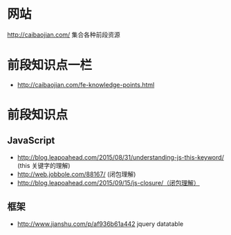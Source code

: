 # 网站
http://caibaojian.com/ 集合各种前段资源
# 前段知识点一栏
- http://caibaojian.com/fe-knowledge-points.html

# 前段知识点
## JavaScript
 - http://blog.leapoahead.com/2015/08/31/understanding-js-this-keyword/ (this 关键字的理解)
 - http://web.jobbole.com/88167/ (闭包理解)
 - http://blog.leapoahead.com/2015/09/15/js-closure/（闭包理解）
 
 ## 框架
 - http://www.jianshu.com/p/af936b61a442 jquery datatable
